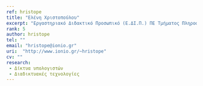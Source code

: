 ```yaml
---
ref: hristope
title: "Ελένη Χριστοπούλου"
excerpt: "Εργαστηριακό Διδακτικό Προσωπικό (Ε.ΔΙ.Π.) ΠΕ Τμήματος Πληροφορικής"
rank: 5
author: hristope
tel: ""
email: "hristope@ionio.gr"
uri:  "http://www.ionio.gr/~hristope"
cv: ""
research:
 - Δίκτυα υπολογιστών
 - Διαδικτυακές τεχνολογίες
---
```

